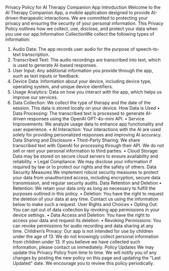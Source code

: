 Privacy Policy for AI Therapy Companion App
Introduction Welcome to the AI Therapy Companion App, a mobile application designed to provide AI-driven therapeutic interactions. We are committed to protecting your privacy and ensuring the security of your personal information. This Privacy Policy outlines how we collect, use, disclose, and protect your data when you use our app.Information CollectionWe collect the following types of information:
1.	Audio Data: The app records user audio for the purpose of speech-to-text transcription.
2.	Transcribed Text: The audio recordings are transcribed into text, which is used to generate AI-based responses.
3.	User Input: Any additional information you provide through the app, such as text inputs or feedback.
4.	Device Data: Information about your device, including device type, operating system, and unique device identifiers.
5.	Usage Analytics: Data on how you interact with the app, which helps us improve our services.
6.	Data Collection: We collect the type of therapy and the date of the session. This data is stored locally on your device.
How Data is Used
•	Data Processing: The transcribed text is processed to generate AI-driven responses using the OpenAI GPT-4o-mini API.
•	Service Improvements: We analyze usage data to enhance app functionality and user experience.
•	AI Interaction: Your interactions with the AI are used solely for providing personalized responses and improving AI accuracy.
Data Sharing and Disclosure
•	Third-Party Sharing: We share transcribed text with OpenAI for processing through their API. We do not sell or rent your personal information to third parties.
•	Cloud Storage: Data may be stored on secure cloud servers to ensure availability and reliability.
•	Legal Compliance: We may disclose your information if required by law or to protect our rights and the safety of others.
Data Security Measures We implement robust security measures to protect your data from unauthorized access, including encryption, secure data transmission, and regular security audits. Data Retention and Deletion
•	Retention: We retain your data only as long as necessary to fulfill the purposes outlined in this policy.
•	Deletion: You have the right to request the deletion of your data at any time. Contact us using the information below to make such a request.
User Rights and Choices
•	Opting Out: You can opt out of data collection by revoking app permissions in your device settings.
•	Data Access and Deletion: You have the right to access your data and request its deletion.
•	Revoking Permissions: You can revoke permissions for audio recording and data sharing at any time.
Children’s Privacy: Our app is not intended for use by children under the age of 13. We do not knowingly collect personal information from children under 13. If you believe we have collected such information, please contact us immediately. Policy Updates We may update this Privacy Policy from time to time. We will notify you of any changes by posting the new policy on this page and updating the "Last Updated" date. We encourage you to review this policy periodically. 

